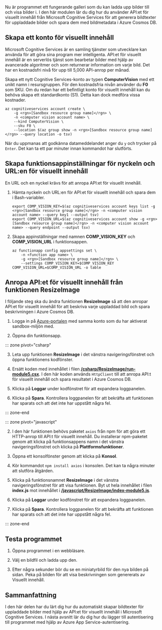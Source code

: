 Nu är programmet ett fungerande galleri som du kan ladda upp bilder till och visa bilder i. I den här modulen lär du dig hur du använder API:et för visuellt innehåll från Microsoft Cognitive Services för att generera bildtexter för uppladdade bilder och spara dem med bildmetadata i Azure Cosmos DB.

## <a name="create-a-computer-vision-account"></a>Skapa ett konto för visuellt innehåll

Microsoft Cognitive Services är en samling tjänster som utvecklare kan använda för att göra sina program mer intelligenta. API:et för visuellt innehåll är en serverlös tjänst som bearbetar bilder med hjälp av avancerade algoritmer och som returnerar information om varje bild. Det har en kostnadsfri nivå för upp till 5,000 API-anrop per månad.

Skapa ett nytt Cognitive Services-konto av typen **ComputerVision** med ett unikt namn i resursgruppen. För den kostnadsfria nivån använder du **F0** som SKU. Om du redan har ett befintligt konto för visuellt innehåll kan du behöva skapa ett standardkonto (S1). Detta kan dock medföra vissa kostnader.

```azurecli
az cognitiveservices account create \
    -g <rgn>[Sandbox resource group name]</rgn> \
    -n <computer vision account name> \
    --kind ComputerVision \
    --sku F0 \
    --location $(az group show -n <rgn>[Sandbox resource group name]</rgn> --query location -o tsv)
```

När du uppmanas att godkänna datameddelandet anger du `y` och trycker på `Enter`. Det kan ta ett par minuter innan kommandot har slutförts.

## <a name="create-function-app-settings-for-computer-vision-url-and-key"></a>Skapa funktionsappinställningar för nyckeln och URL:en för visuellt innehåll

En URL och en nyckel krävs för att anropa API:et för visuellt innehåll.

1. Hämta nyckeln och URL:en för API:et för visuellt innehåll och spara dem i Bash-variabler.

    ```azurecli
    export COMP_VISION_KEY=$(az cognitiveservices account keys list -g <rgn>[Sandbox resource group name]</rgn> -n <computer vision account name> --query key1 --output tsv)
    export COMP_VISION_URL=$(az cognitiveservices account show -g <rgn>[Sandbox resource group name]</rgn> -n <computer vision account name> --query endpoint --output tsv)
    ```

1. Skapa appinställningar med namnen **COMP_VISION_KEY** och **COMP_VISION_URL** i funktionsappen.

    ```azurecli
    az functionapp config appsettings set \
        -n <function app name> \
        -g <rgn>[Sandbox resource group name]</rgn> \
        --settings COMP_VISION_KEY=$COMP_VISION_KEY COMP_VISION_URL=$COMP_VISION_URL -o table
    ```

## <a name="call-the-computer-vision-api-from-the-resizeimage-function"></a>Anropa API:et för visuellt innehåll från funktionen ResizeImage

I följande steg ska du ändra funktionen **ResizeImage** så att den anropar API:et för visuellt innehåll för att beskriva varje uppladdad bild och spara beskrivningen i Azure Cosmos DB.

1. Logga in på [Azure-portalen](https://portal.azure.com/triplecrownlabs.onmicrosoft.com?azure-portal=true) med samma konto som du har aktiverat sandbox-miljön med.

1. Öppna din funktionsapp.

::: zone pivot="csharp"

3. Leta upp funktionen **ResizeImage** i det vänstra navigeringsfönstret och öppna funktionens kodfönster.

1. Ersätt koden med innehållet i filen [**/csharp/ResizeImage/run-module5.csx**](https://raw.githubusercontent.com/Azure-Samples/functions-first-serverless-web-application/master/csharp/ResizeImage/run-module5.csx). I den här koden används `HttpClient` till att anropa API:t för visuellt innehåll och spara resultatet i Azure Cosmos DB.

1. Klicka på **Loggar** under kodfönstret för att expandera loggpanelen.

1. Klicka på **Spara**. Kontrollera loggpanelen för att bekräfta att funktionen har sparats och att det inte har uppstått några fel.

::: zone-end

::: zone pivot="javascript"

2. I den här funktionen behövs paketet `axios` från npm för att göra ett HTTP-anrop till API:t för visuellt innehåll. Du installerar npm-paketet genom att klicka på funktionsappens namn i det vänstra navigeringsfönstret och klicka på **Plattformsfunktioner**.

1. Öppna ett konsolfönster genom att klicka på **Konsol**.

1. Kör kommandot `npm install axios` i konsolen. Det kan ta några minuter att slutföra åtgärden.

1. Klicka på funktionsnamnet **ResizeImage** i det vänstra navigeringsfönstret för att visa funktionen. Byt ut hela innehållet i filen **index.js** mot innehållet i [**/javascript/ResizeImage/index-module5.js**](https://raw.githubusercontent.com/Azure-Samples/functions-first-serverless-web-application/master/javascript/ResizeImage/index-module5.js).

1. Klicka på **Loggar** under kodfönstret för att expandera loggpanelen.

1. Klicka på **Spara**. Kontrollera loggpanelen för att bekräfta att funktionen har sparats och att det inte har uppstått några fel.

::: zone-end

## <a name="test-the-application"></a>Testa programmet

1. Öppna programmet i en webbläsare.

1. Välj en bildfil och ladda upp den.

1. Efter några sekunder bör du se en miniatyrbild för den nya bilden på sidan. Peka på bilden för att visa beskrivningen som genererats av Visuellt innehåll.

## <a name="summary"></a>Sammanfattning

I den här delen har du lärt dig hur du automatiskt skapar bildtexter för uppladdade bilder med hjälp av API:et för visuellt innehåll i Microsoft Cognitive Services. I nästa avsnitt lär du dig hur du lägger till autentisering till programmet med hjälp av Azure App Service-autentisering.